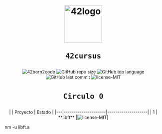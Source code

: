<h1 align="center">
  <img  width="120" alt="42logo"  src="https://user-images.githubusercontent.com/19689770/129336866-169b0dc7-ea41-47d4-b50a-d466508031af.png">
  
	42cursus
</h1>
 <p align="center">
<img alt="42born2code" src="https://img.shields.io/badge/42born2code-level%201%20--%2038%25-blue">
<img alt="GitHub repo size" src="https://img.shields.io/github/repo-size/nach131/42Barcelona">
<img alt="GitHub top language" src="https://img.shields.io/github/languages/top/nach131/42Barcelona">
<img alt="GitHub last commit" src="https://img.shields.io/github/last-commit/nach131/42Barcelona">
<img alt="license-MIT" src="https://img.shields.io/badge/license-MIT-blue">
</p>

<h1 align="center">
  
	Circulo 0
</h1>
<p align="center">
|   | Proyecto            | Estado             |
|---|---------------------|--------------------|
| 1 | **libft**           |<img alt="license-MIT" src="https://img.shields.io/badge/-125%2F100-brightgreen">|
</p>
 nm -u libft.a

